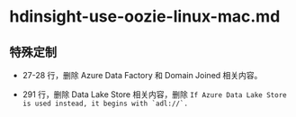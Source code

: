# hdinsight-use-oozie-linux-mac.md

## 特殊定制

* 27-28 行，删除 Azure Data Factory 和 Domain Joined 相关内容。

* 291 行，删除 Data Lake Store 相关内容，删除 ```If Azure Data Lake Store is used instead, it begins with `adl://`.```